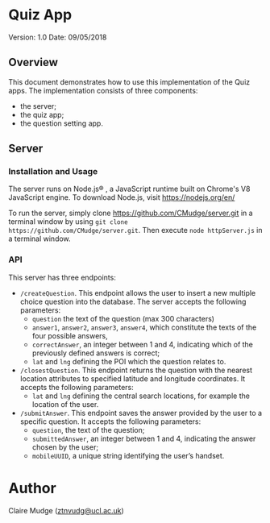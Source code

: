 # Quiz App

Version: 1.0
Date: 09/05/2018

## Overview

This document demonstrates how to use this implementation of the Quiz apps. The implementation consists of three components:
- the server;
- the quiz app;
- the question setting app.

## Server

### Installation and Usage

The server runs on Node.js® , a JavaScript runtime built on Chrome's V8 JavaScript engine. To download Node.js, visit https://nodejs.org/en/ 

To run the server, simply clone https://github.com/CMudge/server.git in a terminal window by using `git clone https://github.com/CMudge/server.git`. Then execute `node httpServer.js` in a terminal window.

### API

This server has three endpoints:

- `/createQuestion`. This endpoint allows the user to insert a new multiple choice question into the database. The server accepts the following parameters:
	- `question` the text of the question (max 300 characters)
	- `answer1`, `answer2`, `answer3`, `answer4`, which constitute the texts of the four possible answers,
	- `correctAnswer`, an integer between 1 and 4, indicating which of the previously defined answers is correct;
	- `lat` and `lng` defining the POI which the question relates to.
- `/closestQuestion`. This endpoint returns the question with the nearest location attributes to specified latitude and longitude coordinates. It accepts the following parameters:
	- `lat` and `lng` defining the central search locations, for example the location of the user.
- `/submitAnswer`. This endpoint saves the answer provided by the user to a specific question. It accepts the following parameters:
	- `question`, the text of the question;
	- `submittedAnswer`, an integer between 1 and 4, indicating the answer chosen by the user;
	- `mobileUUID`, a unique string identifying the user’s handset.


# Author

Claire Mudge (ztnvudg@ucl.ac.uk)
